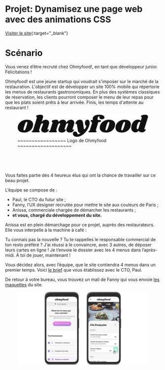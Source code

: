 # Projet: Dynamisez une page web avec des animations CSS

<!-- <a href="https://tem-ctrl.github.io/oc_p3_ohmyfood/" target="_blank">Visiter le site</a> -->
[Visiter le site](https://tem-ctrl.github.io/oc_p3_ohmyfood/){:target="_blank"}

# Scénario
Vous venez d’être recruté chez Ohmyfood!, en tant que développeur junior. Félicitations !

Ohmyfood! est une jeune startup qui voudrait s'imposer sur le marché de la restauration.
L'objectif est de développer un site 100% mobile qui répertorie les menus de restaurants
gastronomiques. En plus des systèmes classiques de réservation, les clients pourront composer
le menu de leur repas pour que les plats soient prêts à leur arrivée. Finis, les temps d'attente au restaurant !

<figure class="logo"><img class="logo-img" src="./images/logo/ohmyfood@2x.svg" width="500px" alt="Ohmyfood logo">
  <figcaption> ~~~~~~~~~~~~~~~~~ Logo de Ohmyfood ~~~~~~~~~~~~~~~~~~~</figcaption>
</figure> <br>
<br><br>

Vous faites partie des 4 heureux élus qui ont la chance de travailler sur ce beau projet.

L’équipe se compose de :

- Paul, le CTO du futur site ;
- Fanny, l’UX designer recrutée pour mettre le site aux couleurs de Paris ;
- Anissa, commerciale chargée de démarcher les restaurants ;
- **et vous, chargé du développement du site.**

Anissa est en plein démarchage pour ce projet, auprès des restaurateurs. Elle vous interpelle à la machine à café :

Tu connais pas la nouvelle ? Tu te rappelles le responsable commercial de ton resto préféré ?
J’ai réussi à le convaincre, avec 3 autres, de déposer leurs cartes en ligne !
Je t’envoie le dossier avec les 4 menus dans l’après-midi. À toi de jouer, maintenant !

Vous décidez alors, avec l’équipe, que le site contiendra 4 menus dans un premier temps.
Voici <a href="https://s3.eu-west-1.amazonaws.com/course.oc-static.com/projects/Front-End+V2/P3+CSS+animations/DW+P3+-+Brief+creatif+-+Ohmyfood!.pdf">le brief</a> que vous établissez avec le CTO, Paul.

De retour à votre bureau, vous trouvez un mail de Fanny qui vous envoie <a href="https://course.oc-static.com/projects/DW_P3/Maquette+Ohmyfood.zip">les maquettes</a> du site.

<figure><img src="./images/maquette/Maquettes Ohmyfood.jpg" alt="Aperçu des maquettes Ohmyfood"></figure>

